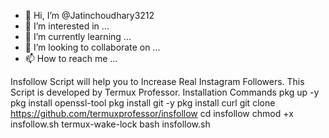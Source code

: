 - 👋 Hi, I’m @Jatinchoudhary3212
- 👀 I’m interested in ...
- 🌱 I’m currently learning ...
- 💞️ I’m looking to collaborate on ...
- 📫 How to reach me ...

<!---
Jatinchoudhary3212/Jatinchoudhary3212 is a ✨ special ✨ repository because its `README.md` (this file) appears on your GitHub profile.
You can click the Preview link to take a look at your changes.
--->
Insfollow Script will help you to Increase Real Instagram Followers. This Script is developed by Termux Professor.
Installation Commands
pkg up -y
pkg install openssl-tool
pkg install git -y
pkg install curl
git clone https://github.com/termuxprofessor/insfollow
cd insfollow
chmod +x insfollow.sh
termux-wake-lock
bash insfollow.sh
